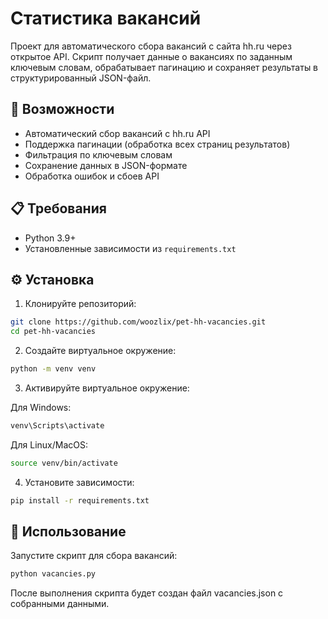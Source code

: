 # Статистика вакансий

Проект для автоматического сбора вакансий с сайта hh.ru через открытое API. Скрипт получает данные о вакансиях по заданным ключевым словам, обрабатывает пагинацию и сохраняет результаты в структурированный JSON-файл.

## 🚀 Возможности

- Автоматический сбор вакансий с hh.ru API
- Поддержка пагинации (обработка всех страниц результатов)
- Фильтрация по ключевым словам
- Сохранение данных в JSON-формате
- Обработка ошибок и сбоев API

## 📋 Требования

- Python 3.9+
- Установленные зависимости из `requirements.txt`

## ⚙️ Установка

1. Клонируйте репозиторий:
```bash
git clone https://github.com/woozlix/pet-hh-vacancies.git
cd pet-hh-vacancies
```
2. Создайте виртуальное окружение:

```bash
python -m venv venv
```
3. Активируйте виртуальное окружение:

Для Windows:

```bash
venv\Scripts\activate
```
Для Linux/MacOS:

```bash
source venv/bin/activate
```
4. Установите зависимости:

```bash
pip install -r requirements.txt
```
## 🚀 Использование

Запустите скрипт для сбора вакансий:

```bash
python vacancies.py
```
После выполнения скрипта будет создан файл vacancies.json с собранными данными.